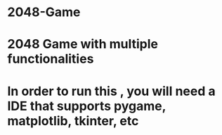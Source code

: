 # 2048-Game
# 2048 Game with multiple functionalities
# In order to run this , you will need a IDE that supports pygame, matplotlib, tkinter, etc
